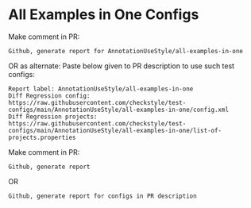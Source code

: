 # All Examples in One Configs
Make comment in PR:
```
Github, generate report for AnnotationUseStyle/all-examples-in-one
```
OR as alternate:
Paste below given to PR description to use such test configs:
```
Report label: AnnotationUseStyle/all-examples-in-one
Diff Regression config: https://raw.githubusercontent.com/checkstyle/test-configs/main/AnnotationUseStyle/all-examples-in-one/config.xml
Diff Regression projects: https://raw.githubusercontent.com/checkstyle/test-configs/main/AnnotationUseStyle/all-examples-in-one/list-of-projects.properties
```
Make comment in PR:
```
Github, generate report
```
OR
```
Github, generate report for configs in PR description
```
